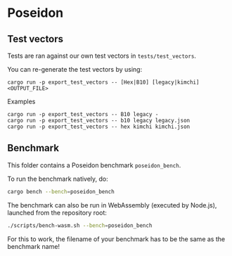 # Poseidon

## Test vectors

Tests are ran against our own test vectors in `tests/test_vectors`.

You can re-generate the test vectors by using:

```text
cargo run -p export_test_vectors -- [Hex|B10] [legacy|kimchi] <OUTPUT_FILE>
```

Examples

```text
cargo run -p export_test_vectors -- B10 legacy -
cargo run -p export_test_vectors -- b10 legacy legacy.json
cargo run -p export_test_vectors -- hex kimchi kimchi.json
```

## Benchmark

This folder contains a Poseidon benchmark `poseidon_bench`.

To run the benchmark natively, do:

```sh
cargo bench --bench=poseidon_bench
```

The benchmark can also be run in WebAssembly (executed by Node.js), launched
from the repository root:

```sh
./scripts/bench-wasm.sh --bench=poseidon_bench
```

For this to work, the filename of your benchmark has to be the same as the
benchmark name!

